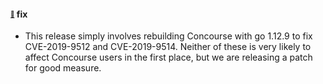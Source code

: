 #### <sub><sup><a name="v522-note-1" href="#v522-note-1">:link:</a></sup></sub> fix

* This release simply involves rebuilding Concourse with go 1.12.9 to fix CVE-2019-9512 and CVE-2019-9514. Neither of these is very likely to affect Concourse users in the first place, but we are releasing a patch for good measure.
